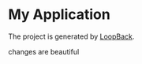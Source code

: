 # My Application

The project is generated by [LoopBack](http://loopback.io).

changes are beautiful